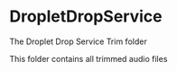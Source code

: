 # DropletDropService
The Droplet Drop Service Trim folder

This folder contains all trimmed audio files
